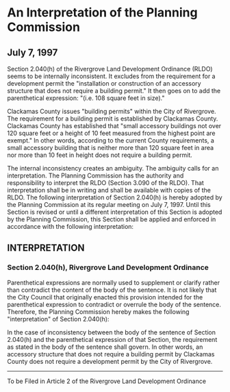 # An Interpretation of the Planning Commission
## July 7, 1997

Section 2.040(h) of the Rivergrove Land Development Ordinance (RLDO) seems to be internally inconsistent. It excludes from the requirement for a development permit the "installation or construction of an accessory structure that does not require a building permit." It then goes on to add the parenthetical expression: "(i.e. 108 square feet in size)."

Clackamas County issues "building permits" within the City of Rivergrove. The requirement for a building permit is established by Clackamas County. Clackamas County has established that "small accessory buildings not over 120 square feet or a height of 10 feet measured from the highest point are exempt." In other words, according to the current County requirements, a small accessory building that is neither more than 120 square feet in area nor more than 10 feet in height does not require a building permit.

The internal inconsistency creates an ambiguity. The ambiguity calls for an interpretation. The Planning Commission has the authority and responsibility to interpret the RLDO (Section 3.090 of the RLDO). That interpretation shall be in writing and shall be available with copies of the RLDO. The following interpretation of Section 2.040(h) is hereby adopted by the Planning Commission at its regular meeting on July 7, 1997. Until this Section is revised or until a different interpretation of this Section is adopted by the Planning Commission, this Section shall be applied and enforced in accordance with the following interpretation:

## INTERPRETATION
### Section 2.040(h), Rivergrove Land Development Ordinance

Parenthetical expressions are normally used to supplement or clarify rather than contradict the content of the body of the sentence. It is not likely that the City Council that originally enacted this provision intended for the parenthetical expression to contradict or overrule the body of the sentence. Therefore, the Planning Commission hereby makes the following "interpretation" of Section 2.040(h):

In the case of inconsistency between the body of the sentence of Section 2.040(h) and the parenthetical expression of that Section, the requirement as stated in the body of the sentence shall govern. In other words, an accessory structure that does not require a building permit by Clackamas County does not require a development permit by the City of Rivergrove.

---

To be Filed in Article 2 of the Rivergrove Land Development Ordinance